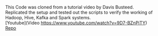 This Code was cloned from a tutorial video by Davis Busteed.\
Replicated the setup and tested out the scripts to verify the working of Hadoop, Hive, Kafka and Spark systems. \
[Youtube](Video https://www.youtube.com/watch?v=9D7-BZnPiTY) \
[Repo](https://github.com/dbusteed/kafka-spark-streaming-example.git)
